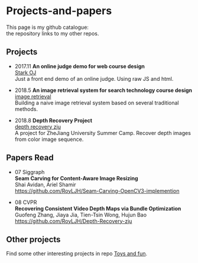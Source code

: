 # Projects-and-papers

This page is my github catalogue:  
the repository links to my other repos.   

## Projects
* 2017.11  **An online judge demo for web course design**   
[Stark OJ](https://github.com/RoyLJH/Online-Judge-demo---web)  
Just a front end demo of an online judge. Using raw JS and html.
  
* 2018.5 **An image retrieval system for search technology course design**   
[image retrieval](https://github.com/RoyLJH/OpenCV3-Image-Retrieval-System)  
Building a naive image retrieval system based on several traditional methods. 

* 2018.8 **Depth Recovery Project**  
[depth recovery zju](https://github.com/RoyLJH/Depth-Recovery-zju)  
A project for ZheJiang University Summer Camp. Recover depth images from color image sequence.


## Papers Read 

* 07 Siggraph   
**Seam Carving for Content-Aware Image Resizing**   
Shai Avidan,  Ariel Shamir  
https://github.com/RoyLJH/Seam-Carving-OpenCV3-implemention  

* 08 CVPR  
**Recovering Consistent Video Depth Maps via Bundle Optimization**   
Guofeng Zhang, Jiaya Jia, Tien-Tsin Wong, Hujun Bao  
https://github.com/RoyLJH/Depth-Recovery-zju  


## Other projects  
Find some other interesting projects in repo [Toys and fun](https://github.com/RoyLJH/Toys-and-fun).  
